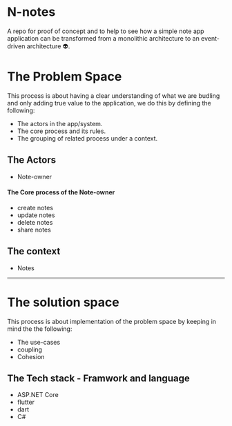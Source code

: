 # N-notes
A repo for proof of concept and to help to see how a simple note app application can be transformed from a monolithic architecture  to  an event-driven architecture 👽. 

# The Problem Space
This process is about having a clear understanding of what we are budling and only adding true value to the application,
we do this by defining the following:
- The actors in the app/system.
- The core process and its rules.
- The grouping of related process under a context.

## The Actors
- Note-owner

#### The Core process of the Note-owner
- create notes
- update notes
- delete notes
- share notes

## The context
 - Notes
 
 
 ---
 
 # The solution space
 This process is about implementation of the problem space by keeping in mind the the following:
 - The use-cases
 - coupling
 - Cohesion

## The Tech stack - Framwork and language
- ASP.NET Core
- flutter
- dart
- C#
